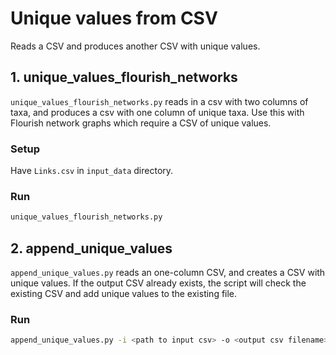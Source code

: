# Unique values from CSV

Reads a CSV and produces another CSV with unique values.

## 1. unique_values_flourish_networks

`unique_values_flourish_networks.py` reads in a csv with two columns of taxa, and produces a csv with one column of unique taxa. Use this with Flourish network graphs which require a CSV of unique values.

### Setup

Have `Links.csv` in `input_data` directory.

### Run

```bash
unique_values_flourish_networks.py
```

## 2. append_unique_values

`append_unique_values.py` reads an one-column CSV, and creates a CSV with unique values. If the output CSV already exists, the script will check the existing CSV and add unique values to the existing file.

### Run

```bash
append_unique_values.py -i <path to input csv> -o <output csv filename>
```

